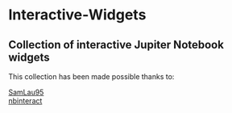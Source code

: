 # Interactive-Widgets
## Collection of interactive Jupiter Notebook widgets <br>

This collection has been made possible thanks to: <br>

[SamLau95](https://github.com/SamLau95/nbinteract/tree/master/notebooks) <br>
[nbinteract](https://www.nbinteract.com/tutorial/tutorial_publishing.html)
